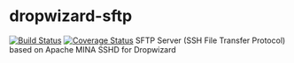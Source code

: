 # dropwizard-sftp
[![Build Status](https://travis-ci.org/dhatim/dropwizard-sftp.png?branch=master)](https://travis-ci.org/dhatim/dropwizard-sftp)
[![Coverage Status](https://coveralls.io/repos/github/dhatim/dropwizard-sftp/badge.svg?branch=master)](https://coveralls.io/github/dhatim/dropwizard-sftp?branch=master)
SFTP Server (SSH File Transfer Protocol) based on Apache MINA SSHD for Dropwizard
